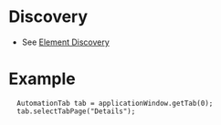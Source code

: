 # Discovery 
* See [Element Discovery](element-discovery.md)

# Example

```
  AutomationTab tab = applicationWindow.getTab(0);
  tab.selectTabPage("Details");
```